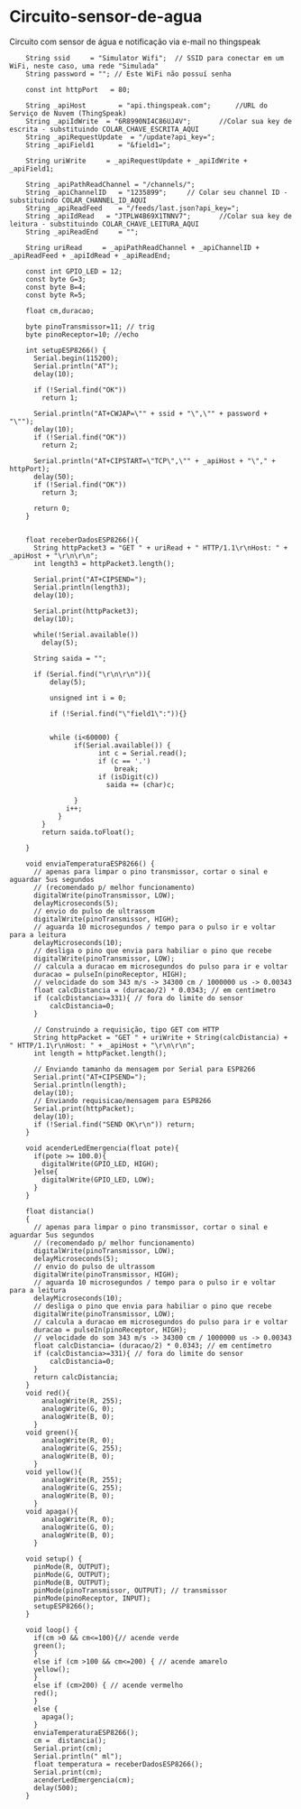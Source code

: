 # Circuito-sensor-de-agua
Circuito com sensor de água e notificação via e-mail no thingspeak


        String ssid     = "Simulator Wifi";  // SSID para conectar em um WiFi, neste caso, uma rede "Simulada"
        String password = ""; // Este WiFi não possuí senha

        const int httpPort   = 80;

        String _apiHost        = "api.thingspeak.com";		//URL do Serviço de Nuvem (ThingSpeak)
        String _apiIdWrite  = "6R8990NI4C86UJ4V";		//Colar sua key de escrita - substituindo COLAR_CHAVE_ESCRITA_AQUI
        String _apiRequestUpdate  = "/update?api_key=";
        String _apiField1      = "&field1=";

        String uriWrite     = _apiRequestUpdate + _apiIdWrite + _apiField1; 

        String _apiPathReadChannel = "/channels/";
        String _apiChannelID   = "1235899";		// Colar seu channel ID - substituindo COLAR_CHANNEL_ID_AQUI
        String _apiReadFeed    = "/feeds/last.json?api_key=";	
        String _apiIdRead   = "JTPLW4B69X1TNNV7";		//Colar sua key de leitura - substituindo COLAR_CHAVE_LEITURA_AQUI
        String _apiReadEnd     = "";

        String uriRead     = _apiPathReadChannel + _apiChannelID + _apiReadFeed + _apiIdRead + _apiReadEnd;

        const int GPIO_LED = 12;
        const byte G=3;
        const byte B=4;
        const byte R=5;

        float cm,duracao;

        byte pinoTransmissor=11; // trig
        byte pinoReceptor=10; //echo

        int setupESP8266() {
          Serial.begin(115200);   
          Serial.println("AT");   
          delay(10); 

          if (!Serial.find("OK")) 
            return 1; 

          Serial.println("AT+CWJAP=\"" + ssid + "\",\"" + password + "\"");
          delay(10);       
          if (!Serial.find("OK")) 
            return 2;

          Serial.println("AT+CIPSTART=\"TCP\",\"" + _apiHost + "\"," + httpPort);
          delay(50);      
          if (!Serial.find("OK")) 
            return 3;

          return 0;
        }


        float receberDadosESP8266(){
          String httpPacket3 = "GET " + uriRead + " HTTP/1.1\r\nHost: " + _apiHost + "\r\n\r\n";
          int length3 = httpPacket3.length();

          Serial.print("AT+CIPSEND=");
          Serial.println(length3);
          delay(10); 

          Serial.print(httpPacket3);
          delay(10); 

          while(!Serial.available()) 
            delay(5);	

          String saida = "";

          if (Serial.find("\r\n\r\n")){	
              delay(5);

              unsigned int i = 0; 

              if (!Serial.find("\"field1\":")){}


              while (i<60000) { 
                    if(Serial.available()) {
                          int c = Serial.read(); 
                          if (c == '.') 
                              break; 
                          if (isDigit(c)) 
                            saida += (char)c; 

                    }
                  i++;
                }
            }
            return saida.toFloat();

        }

        void enviaTemperaturaESP8266() {
          // apenas para limpar o pino transmissor, cortar o sinal e aguardar 5us segundos  
          // (recomendado p/ melhor funcionamento) 
          digitalWrite(pinoTransmissor, LOW);
          delayMicroseconds(5); 
          // envio do pulso de ultrassom 
          digitalWrite(pinoTransmissor, HIGH); 
          // aguarda 10 microsegundos / tempo para o pulso ir e voltar para a leitura
          delayMicroseconds(10);
          // desliga o pino que envia para habiliar o pino que recebe
          digitalWrite(pinoTransmissor, LOW);
          // calcula a duracao em microsegundos do pulso para ir e voltar 
          duracao = pulseIn(pinoReceptor, HIGH);
          // velocidade do som 343 m/s -> 34300 cm / 1000000 us -> 0.00343
          float calcDistancia = (duracao/2) * 0.0343; // em centímetro
          if (calcDistancia>=331){ // fora do limite do sensor
              calcDistancia=0;
          }

          // Construindo a requisição, tipo GET com HTTP
          String httpPacket = "GET " + uriWrite + String(calcDistancia) + " HTTP/1.1\r\nHost: " + _apiHost + "\r\n\r\n";
          int length = httpPacket.length();

          // Enviando tamanho da mensagem por Serial para ESP8266
          Serial.print("AT+CIPSEND=");
          Serial.println(length);
          delay(10);
          // Enviando requisicao/mensagem para ESP8266
          Serial.print(httpPacket);
          delay(10); 
          if (!Serial.find("SEND OK\r\n")) return;
        }

        void acenderLedEmergencia(float pote){
          if(pote >= 100.0){
            digitalWrite(GPIO_LED, HIGH);
          }else{
            digitalWrite(GPIO_LED, LOW);
          }
        }

        float distancia()
        {  
          // apenas para limpar o pino transmissor, cortar o sinal e aguardar 5us segundos  
          // (recomendado p/ melhor funcionamento) 
          digitalWrite(pinoTransmissor, LOW);
          delayMicroseconds(5); 
          // envio do pulso de ultrassom 
          digitalWrite(pinoTransmissor, HIGH); 
          // aguarda 10 microsegundos / tempo para o pulso ir e voltar para a leitura
          delayMicroseconds(10);
          // desliga o pino que envia para habiliar o pino que recebe
          digitalWrite(pinoTransmissor, LOW);
          // calcula a duracao em microsegundos do pulso para ir e voltar 
          duracao = pulseIn(pinoReceptor, HIGH);
          // velocidade do som 343 m/s -> 34300 cm / 1000000 us -> 0.00343
          float calcDistancia= (duracao/2) * 0.0343; // em centímetro
          if (calcDistancia>=331){ // fora do limite do sensor
              calcDistancia=0;
          }
          return calcDistancia;  
        }
        void red(){
            analogWrite(R, 255);
            analogWrite(G, 0);
            analogWrite(B, 0);
          }
        void green(){
            analogWrite(R, 0);
            analogWrite(G, 255);
            analogWrite(B, 0);
          }  
        void yellow(){
            analogWrite(R, 255);
            analogWrite(G, 255);
            analogWrite(B, 0);
          }  
        void apaga(){
            analogWrite(R, 0);
            analogWrite(G, 0);
            analogWrite(B, 0);
          } 

        void setup() {
          pinMode(R, OUTPUT);
          pinMode(G, OUTPUT);
          pinMode(B, OUTPUT);
          pinMode(pinoTransmissor, OUTPUT); // transmissor
          pinMode(pinoReceptor, INPUT);
          setupESP8266();     
        }

        void loop() {
          if(cm >0 && cm<=100){// acende verde
          green();
          }
          else if (cm >100 && cm<=200) { // acende amarelo
          yellow();
          }
          else if (cm>200) { // acende vermelho
          red();
          }
          else {
            apaga();
          }   
          enviaTemperaturaESP8266(); 
          cm =  distancia();
          Serial.print(cm);
          Serial.println(" ml");
          float temperatura = receberDadosESP8266();
          Serial.print(cm);
          acenderLedEmergencia(cm);
          delay(500);
        }
